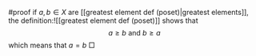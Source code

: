 #proof
if $a,b \in X$ are [[greatest element def (poset)|greatest elements]], the definition:![[greatest element def (poset)]]
shows that $$a\geq b \text{ and } b \geq a$$ which means that $a=b$ 
$\Box$ 